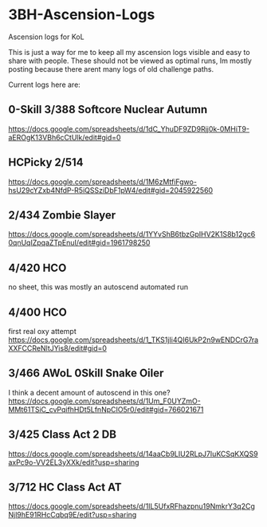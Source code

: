 # 3BH-Ascension-Logs
Ascension logs for KoL

This is just a way for me to keep all my ascension logs visible and easy to share with people. These should not be viewed as optimal runs, Im mostly posting because there arent many logs of old challenge paths.

Current logs here are: 

## 0-Skill 3/388 Softcore Nuclear Autumn
https://docs.google.com/spreadsheets/d/1dC_YhuDF9ZD9Rjj0k-0MHiT9-aEROgK13VBh6cCtUlk/edit#gid=0

## HCPicky 2/514 
https://docs.google.com/spreadsheets/d/1M6zMtfiFgwo-hsU29cYZxb4NfdP-R5iQSSziDbF1pW4/edit#gid=2045922560

## 2/434 Zombie Slayer
https://docs.google.com/spreadsheets/d/1YYvShB6tbzGpIHV2K1S8b12gc60qnUqIZpqaZTpEnuI/edit#gid=1961798250

## 4/420 HCO
no sheet, this was mostly an autoscend automated run

## 4/400 HCO
first real oxy attempt
https://docs.google.com/spreadsheets/d/1_TKS1jIi4QI6UkP2n9wENDCrG7raXXFCCReNltJYis8/edit#gid=0

## 3/466 AWoL 0Skill Snake Oiler
I think a decent amount of autoscend in this one?
https://docs.google.com/spreadsheets/d/1Um_F0UYZmO-MMt61TSiC_cvPqifhHDt5LfnNpCIO5r0/edit#gid=766021671

## 3/425 Class Act 2 DB
https://docs.google.com/spreadsheets/d/14aaCb9LIU2RLpJ7IuKCSqKXQS9axPc9o-VV2EL3yXXk/edit?usp=sharing

## 3/712 HC Class Act AT
https://docs.google.com/spreadsheets/d/1IL5UfxRFhazpnu19NmkrY3q2CgNjl9hE91RHcCqbq9E/edit?usp=sharing
